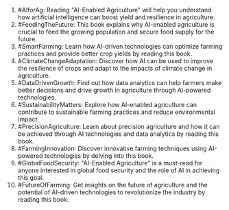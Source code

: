 1. #AIforAg: Reading "AI-Enabled Agriculture" will help you understand how artificial intelligence can boost yield and resilience in agriculture.
2. #FeedingTheFuture: This book explains why AI-enabled agriculture is crucial to feed the growing population and secure food supply for the future.
3. #SmartFarming: Learn how AI-driven technologies can optimize farming practices and provide better crop yields by reading this book.
4. #ClimateChangeAdaptation: Discover how AI can be used to improve the resilience of crops and adapt to the impacts of climate change in agriculture.
5. #DataDrivenGrowth: Find out how data analytics can help farmers make better decisions and drive growth in agriculture through AI-powered technologies.
6. #SustainabilityMatters: Explore how AI-enabled agriculture can contribute to sustainable farming practices and reduce environmental impact.
7. #PrecisionAgriculture: Learn about precision agriculture and how it can be achieved through AI technologies and data analytics by reading this book.
8. #FarmingInnovation: Discover innovative farming techniques using AI-powered technologies by delving into this book.
9. #GlobalFoodSecurity: "AI-Enabled Agriculture" is a must-read for anyone interested in global food security and the role of AI in achieving this goal.
10. #FutureOfFarming: Get insights on the future of agriculture and the potential of AI-driven technologies to revolutionize the industry by reading this book.

